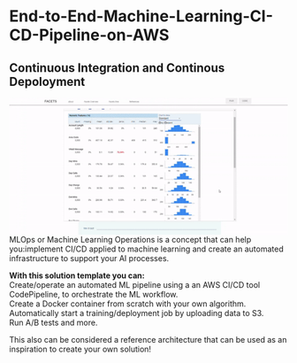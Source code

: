 # End-to-End-Machine-Learning-CI-CD-Pipeline-on-AWS

## Continuous Integration and Continous Depoloyment

<img align="left" src="imgs/ezgif-1-e3d1c499b26c.gif">
MLOps or Machine Learning Operations is a concept that can help you:implement CI/CD applied to machine learning and create an automated infrastructure to support your AI processes.

**With this solution template you can:**
</br>
Create/operate an automated ML pipeline using a an AWS CI/CD tool CodePipeline, to orchestrate the ML workflow.
</br>
Create a Docker container from scratch with your own algorithm.
</br>
Automatically start a training/deployment job by uploading data to S3.
</br>
Run A/B tests and more. 

This also can be considered a reference architecture that can be used as an inspiration to create your own solution!

